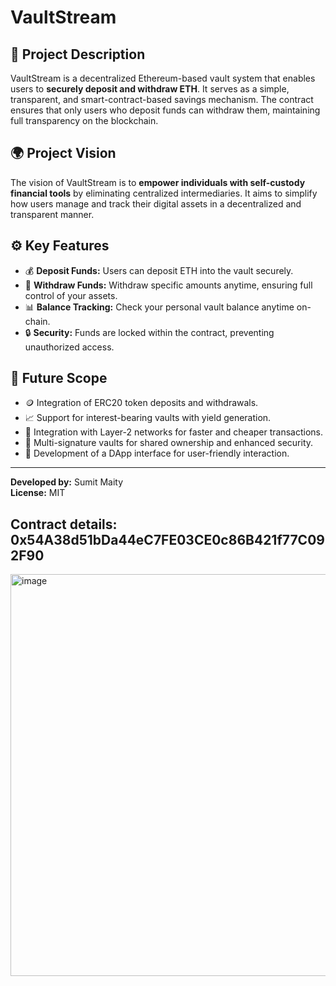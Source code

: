 # VaultStream

## 📜 Project Description
VaultStream is a decentralized Ethereum-based vault system that enables users to **securely deposit and withdraw ETH**. It serves as a simple, transparent, and smart-contract-based savings mechanism. The contract ensures that only users who deposit funds can withdraw them, maintaining full transparency on the blockchain.

## 🌍 Project Vision
The vision of VaultStream is to **empower individuals with self-custody financial tools** by eliminating centralized intermediaries. It aims to simplify how users manage and track their digital assets in a decentralized and transparent manner.

## ⚙️ Key Features
- 💰 **Deposit Funds:** Users can deposit ETH into the vault securely.  
- 🏦 **Withdraw Funds:** Withdraw specific amounts anytime, ensuring full control of your assets.  
- 📊 **Balance Tracking:** Check your personal vault balance anytime on-chain.  
- 🔒 **Security:** Funds are locked within the contract, preventing unauthorized access.

## 🚀 Future Scope
- 🪙 Integration of ERC20 token deposits and withdrawals.  
- 📈 Support for interest-bearing vaults with yield generation.  
- 🔗 Integration with Layer-2 networks for faster and cheaper transactions.  
- 👥 Multi-signature vaults for shared ownership and enhanced security.  
- 📱 Development of a DApp interface for user-friendly interaction.

---
**Developed by:** Sumit Maity  
**License:** MIT  
## Contract details: 0x54A38d51bDa44eC7FE03CE0c86B421f77C092F90

<img width="1390" height="643" alt="image" src="https://github.com/user-attachments/assets/8910c9c2-f634-46ad-b9fe-a1838d02257c" />

